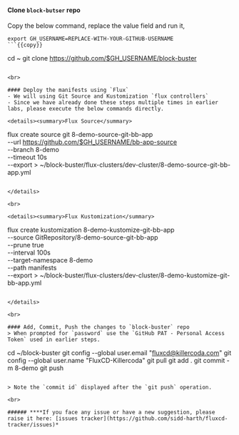 #### Clone `block-butser` repo
Copy the below command, replace the value field and run it,

```
export GH_USERNAME=REPLACE-WITH-YOUR-GITHUB-USERNAME
```{{copy}}

```
cd ~
git clone https://github.com/$GH_USERNAME/block-buster
```{{exec}}

<br>

#### Deploy the manifests using `Flux`
- We will using Git Source and Kustomization `flux controllers`
- Since we have already done these steps multiple times in earlier labs, please execute the below commands directly.

<details><summary>Flux Source</summary>

```
flux create source git 8-demo-source-git-bb-app \
--url https://github.com/$GH_USERNAME/bb-app-source \
--branch 8-demo \
--timeout 10s \
--export >  ~/block-buster/flux-clusters/dev-cluster/8-demo-source-git-bb-app.yml 
```{{exec}}

</details>

<br>

<details><summary>Flux Kustomization</summary>

```
flux create kustomization 8-demo-kustomize-git-bb-app \
--source GitRepository/8-demo-source-git-bb-app \
--prune true \
--interval 100s \
--target-namespace 8-demo \
--path manifests  \
--export > ~/block-buster/flux-clusters/dev-cluster/8-demo-kustomize-git-bb-app.yml
```{{exec}}

</details>

<br>

#### Add, Commit, Push the changes to `block-buster` repo
> When prompted for `password` use the `GitHub PAT - Personal Access Token` used in earlier steps.

```
cd ~/block-buster
git config --global user.email "fluxcd@killercoda.com"
git config --global user.name "FluxCD-Killercoda"
git pull
git add .
git commit -m 8-demo
git push
```{{exec}}

> Note the `commit id` displayed after the `git push` operation.

<br>

###### ****If you face any issue or have a new suggestion, please raise it here: [issues tracker](https://github.com/sidd-harth/fluxcd-tracker/issues)*
